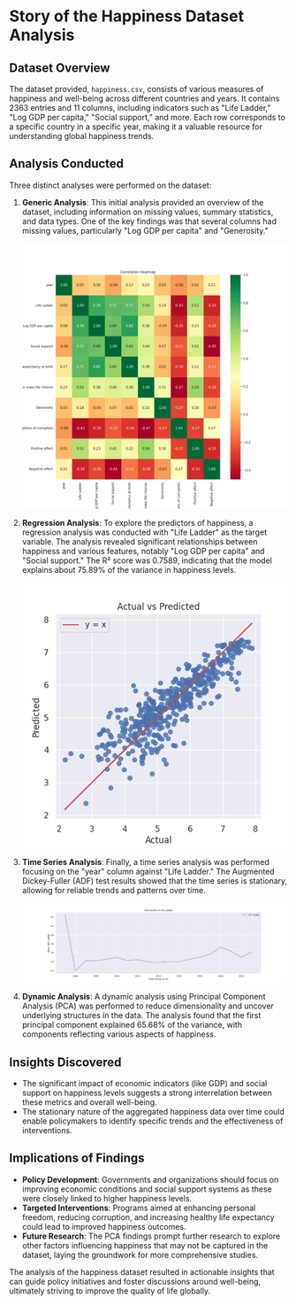 # Story of the Happiness Dataset Analysis

## Dataset Overview
The dataset provided, `happiness.csv`, consists of various measures of happiness and well-being across different countries and years. It contains 2363 entries and 11 columns, including indicators such as "Life Ladder," "Log GDP per capita," "Social support," and more. Each row corresponds to a specific country in a specific year, making it a valuable resource for understanding global happiness trends.

## Analysis Conducted
Three distinct analyses were performed on the dataset:

1. **Generic Analysis**:
   This initial analysis provided an overview of the dataset, including information on missing values, summary statistics, and data types. One of the key findings was that several columns had missing values, particularly "Log GDP per capita" and "Generosity." 

   ![Correlation Matrix](chart_1.png)

2. **Regression Analysis**:
   To explore the predictors of happiness, a regression analysis was conducted with "Life Ladder" as the target variable. The analysis revealed significant relationships between happiness and various features, notably "Log GDP per capita" and "Social support." The R² score was 0.7589, indicating that the model explains about 75.89% of the variance in happiness levels.

   ![Regression Analysis Visualization](chart_2.png)

3. **Time Series Analysis**:
   Finally, a time series analysis was performed focusing on the "year" column against "Life Ladder." The Augmented Dickey-Fuller (ADF) test results showed that the time series is stationary, allowing for reliable trends and patterns over time.

   ![Time Series Analysis Visualization](chart_3.png)

4. **Dynamic Analysis**:
   A dynamic analysis using Principal Component Analysis (PCA) was performed to reduce dimensionality and uncover underlying structures in the data. The analysis found that the first principal component explained 65.68% of the variance, with components reflecting various aspects of happiness.

## Insights Discovered
- The significant impact of economic indicators (like GDP) and social support on happiness levels suggests a strong interrelation between these metrics and overall well-being.
- The stationary nature of the aggregated happiness data over time could enable policymakers to identify specific trends and the effectiveness of interventions.

## Implications of Findings
- **Policy Development**: Governments and organizations should focus on improving economic conditions and social support systems as these were closely linked to higher happiness levels.
- **Targeted Interventions**: Programs aimed at enhancing personal freedom, reducing corruption, and increasing healthy life expectancy could lead to improved happiness outcomes.
- **Future Research**: The PCA findings prompt further research to explore other factors influencing happiness that may not be captured in the dataset, laying the groundwork for more comprehensive studies.

The analysis of the happiness dataset resulted in actionable insights that can guide policy initiatives and foster discussions around well-being, ultimately striving to improve the quality of life globally.
